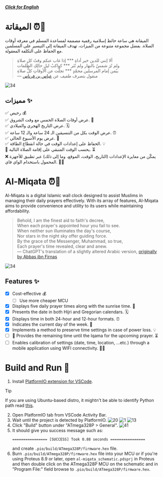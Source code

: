 ***[Click for English](#al-miqata-)***

# الميقاتة ⏰🕌 
الميقاتة هي ساعة حائط إسلامية رقمية مصممة لمساعدة المسلم في معرفة أوقات الصلاة. بفضل مجموعة متنوعة من الميزات، تهدف الميقاتة إلى التيسير على المسلمين مع الحفاظ على التكلفة المعقولة.

> ألا إنني للدين خير أداةِ *** إذا غاب عنكم وقتُ كل صلاةِ  
> ولم تُرَ شمسٌ بالنهار ولم تُنَر  *** كواكبُ ليلٍ حالِكِ الظُلمات  
> بيُمن إمام المرسلين محمّدٍ  *** تجلّت عن الأوقاتِ كلُّ صلاةِ  
> — منقول بتصرف طفيف عن [عباس بن فرناس](https://www.aldiwan.net/poem68990.html)

![34](https://github.com/mohamed-sallam/Al-Miqata/assets/59128458/3146b852-d663-4ef0-b840-6c5cbcce4c6f)


## مميزات ✨
✅ رخيص 💰  
✅ عرض أوقات الصلاة الخمس مع وقت الشروق. 🌅  
✅ عرض التاريخ الهجري والميلادي. 🗓️  
✅ عرض الوقت بكل من التنسيقين الـ 24 ساعة والـ 12 ساعة. ⏰  
✅ عرض يوم الأسبوع الحالي. 📅  
✅ الحفاظ على إعدادات الوقت في حالة انقطاع الطاقة. 💡  
 🚧 يحسب الوقت المتبقي على إقامة الصلاة التالية. ⏳  
 ❌ يمكّن من معايرة الإعدادات (التاريخ، الوقت، الموقع، وما إلى ذلك) عبر تطبيق للأجهزة المحمول باستخدام الواي فاي. 📱🌐  


# Al-Miqata ⏰🕌
Al-Miqata is a digital Islamic wall clock designed to assist Muslims in managing their daily prayers effectively. With its array of features, Al-Miqata aims to provide convenience and utility to its users while maintaining affordability.
> Behold, I am the finest aid to faith's decree,  
> When each prayer's appointed hour you fail to see.  
> When neither sun illuminates the day's course,  
> Nor stars in the night sky offer guiding force.  
> By the grace of the Messenger, Muhammad, so true,  
> Each prayer's time revealed, clear and anew.  
> — ChatGPT's translation of a slightly altered Arabic version, [originally by Abbas ibn Firnas](https://www.aldiwan.net/poem68990.html)


![34](https://github.com/mohamed-sallam/Al-Miqata/assets/59128458/3146b852-d663-4ef0-b840-6c5cbcce4c6f)


## Features ✨
- [x] Cost-effective 💰
  - [ ] Use more cheaper MCU   
- [x] Displays five daily prayer times along with the sunrise time. 🌅
- [x] Presents the date in both Hijri and Gregorian calendars. 🗓️
- [x] Displays time in both 24-hour and 12-hour formats. ⏰
- [x] Indicates the current day of the week. 📅
- [x] Implements a method to preserve time settings in case of power loss. 💡
- [ ] 🚧 Provides the remaining time until the Iqama for the upcoming prayer. ⏳
- [ ] Enables calibration of settings (date, time, location, ...etc.) through a mobile application using WIFI connectivity. 📱🌐

# Build and Run 🚀
1. Install [PlatformIO extension for VSCode](https://marketplace.visualstudio.com/items?itemName=platformio.platformio-ide).
  > [!TIP]
  > If you are using Ubuntu-based distro, it mightn't be able to identify Python path read [this](https://community.platformio.org/t/ubuntu-vscode-pio-extension-install-platformio-can-not-find-working-python-3-6-interpreter/27853/9).
2. Open PlatformIO tab from VSCode Activity Bar.
3. Wait until the project is detected by PlatformIO.
![20](https://github.com/mohamed-sallam/Al-Miqata/assets/59128458/5c2f91f8-7fcb-4726-abfe-a549dd2ff82c)
![1](https://github.com/mohamed-sallam/Al-Miqata/assets/59128458/aa6393d7-e774-4a00-aa89-ef27e44211b3)
![13](https://github.com/mohamed-sallam/Al-Miqata/assets/59128458/6bad3a5a-8826-42d0-b108-ef8d6d4ba7a7)
4. Click "Build" button under "ATmega328P > General".
![41](https://github.com/mohamed-sallam/Al-Miqata/assets/59128458/89b02588-954e-47b8-88b8-19c8ec44a84c)
5. It should give you success message such as:
   ```
   ================ [SUCCESS] Took 0.88 seconds ================
   ```
   and create `.pio/build/ATmega328P/firmware.hex` file.
6. Burn `.pio/build/ATmega328P/firmware.hex` file into your MCU or if you're using Proteus 8.9 or later, open `al-miqata_schematic.pdsprj` in Proteus and then double click on the ATmega328P MCU on the schematic and in "Program File:" field browse to `.pio/build/ATmega328P/firmware.hex`.
